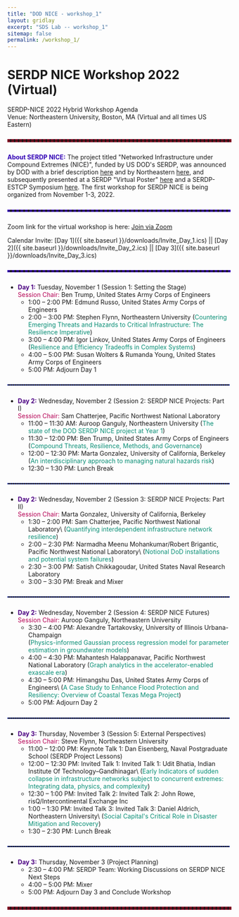 ```yaml
---
title: "DOD NICE - workshop_1"
layout: gridlay
excerpt: "SDS Lab -- workshop_1"
sitemap: false
permalink: /workshop_1/
---
```

<!-- 
Jump to [US Patents](#us-patents) to see our Patents. -->

# SERDP NICE Workshop 2022 (Virtual)

SERDP-NICE 2022 Hybrid Workshop Agenda\
Venue: Northeastern University, Boston, MA (Virtual and all times US Eastern)

<hr style="border: 3px dashed #800020; width: 100%; margin: auto; margin-top: 5%; margin-bottom: 5%">

<span style="color:#3202b5">**About SERDP NICE:**</span> The project titled "Networked Infrastructure under Compound Extremes (NICE)", funded by US DOD's SERDP, was announced by DOD with a brief description [here](https://serdp-estcp.org/projects/details/4fac77f3-2966-49c4-b3b5-a91593cec6a2) and by Northeastern [here](https://coe.northeastern.edu/news/ganguly-to-lead-3m-serdp-grant-for-networked-infrastructures-under-compound-extremes/), and subsequently presented at a SERDP "Virtual Poster" [here](https://www.youtube.com/watch?v=BRsifIgUdHA) and a SERDP-ESTCP Symposium [here](https://www.youtube.com/watch?v=_I4a2t24_88). The first workshop for SERDP NICE is being organized from November 1-3, 2022.

<hr style="border: 2px dashed #3202b5; width: 100%; margin: auto; margin-top: 5%; margin-bottom: 5%">

Zoom link for the virtual workshop is here: [Join via Zoom](https://northeastern.zoom.us/j/99258846120)

Calendar Invite: [Day 1]({{ site.baseurl }}/downloads/Invite_Day_1.ics) &#124;&#124; [Day 2]({{ site.baseurl }}/downloads/Invite_Day_2.ics) &#124;&#124; [Day 3]({{ site.baseurl }}/downloads/Invite_Day_3.ics)

<hr style="border: 2px dashed #3202b5; width: 100%; margin: auto; margin-top: 5%; margin-bottom: 5%">

<!-- <hr style="height:4px;border-width:1;color:gray;background-color:gray"> -->

* <span style="color:#4B0082">**Day 1:**</span> Tuesday, November 1 (Session 1: Setting the Stage)\
<span style="color:#b50255">Session Chair:</span> Ben Trump, United States Army Corps of Engineers
  * 1:00 – 2:00 PM: Edmund Russo, United States Army Corps of Engineers
  * 2:00 – 3:00 PM: Stephen Flynn, Northeastern University \(<span style="color:#0a8f76">Countering Emerging Threats and Hazards to Critical Infrastructure: The Resilience Imperative</span>)
  * 3:00 – 4:00 PM: Igor Linkov, United States Army Corps of Engineers \(<span style="color:#0a8f76">Resilience and Efficiency Tradeoffs in Complex Systems</span>)
  * 4:00 – 5:00 PM: Susan Wolters & Rumanda Young, United States Army Corps of Engineers
  * 5:00 PM: Adjourn Day 1

<hr style="border: 1px dashed #2137b0; width: 100%; margin: auto; margin-top: 5%; margin-bottom: 5%">

* <span style="color:#4B0082">**Day 2:**</span> Wednesday, November 2 (Session 2: SERDP NICE Projects: Part I)\
<span style="color:#b50255">Session Chair:</span> Sam Chatterjee, Pacific Northwest National Laboratory
  * 11:00 – 11:30 AM: Auroop Ganguly, Northeastern University \(<span style="color:#0a8f76">The state of the DOD SERDP NICE project at Year 1</span>)
  * 11:30 – 12:00 PM: Ben Trump, United States Army Corps of Engineers \(<span style="color:#0a8f76">Compound Threats, Resilience, Methods, and Governance</span>)
  * 12:00 – 12:30 PM: Marta Gonzalez, University of California, Berkeley \(<span style="color:#0a8f76">An interdisciplinary  approach to managing natural hazards risk</span>)
  * 12:30 – 1:30 PM: Lunch Break


<hr style="border: 1px dashed #2137b0; width: 100%; margin: auto; margin-top: 5%; margin-bottom: 5%">

* <span style="color:#4B0082">**Day 2:**</span> Wednesday, November 2 (Session 3: SERDP NICE Projects: Part II)\
<span style="color:#b50255">Session Chair:</span> Marta Gonzalez, University of California, Berkeley
  * 1:30 – 2:00 PM: Sam Chatterjee, Pacific Northwest National Laboratory\ (<span style="color:#0a8f76">Quantifying interdependent infrastructure network resilience</span>)
  * 2:00 – 2:30 PM: Narmadha Meenu Mohankumar/Robert Brigantic, Pacific Northwest National Laboratory\ (<span style="color:#0a8f76">Notional DoD installations and potential system failures</span>)
  * 2:30 – 3:00 PM: Satish Chikkagoudar, United States Naval Research Laboratory
  * 3:00 – 3:30 PM: Break and Mixer

<hr style="border: 1px dashed #2137b0; width: 100%; margin: auto; margin-top: 5%; margin-bottom: 5%">

* <span style="color:#4B0082">**Day 2:**</span> Wednesday, November 2 (Session 4: SERDP NICE Futures)\
<span style="color:#b50255">Session Chair:</span> Auroop Ganguly, Northeastern University
  * 3:30 – 4:00 PM: Alexandre Tartakovsky, University of Illinois Urbana-Champaign\
(<span style="color:#0a8f76">Physics-informed Gaussian process regression model for parameter estimation in groundwater models</span>)
  * 4:00 – 4:30 PM: Mahantesh Halappanavar, Pacific Northwest National Laboratory \(<span style="color:#0a8f76">Graph analytics in the accelerator-enabled exascale era</span>)
  * 4:30 – 5:00 PM: Himangshu Das, United States Army Corps of Engineers\ (<span style="color:#0a8f76">A Case Study to Enhance Flood Protection and Resiliency: Overview of Coastal Texas Mega Project</span>)
  * 5:00 PM: Adjourn Day 2

<hr style="border: 1px dashed #2137b0; width: 100%; margin: auto; margin-top: 5%; margin-bottom: 5%">

* <span style="color:#4B0082">**Day 3:**</span> Thursday, November 3 (Session 5: External Perspectives)\
<span style="color:#b50255">Session Chair:</span> Steve Flynn, Northeastern University
  * 11:00 – 12:00 PM: Keynote Talk 1: Dan Eisenberg, Naval Postgraduate School (SERDP Project Lessons)
  * 12:00 – 12:30 PM: Invited Talk 1: Invited Talk 1: Udit Bhatia, Indian Institute Of Technology–Gandhinagar\ (<span style="color:#0a8f76">Early Indicators of sudden collapse in infrastructure networks subject to concurrent  extremes: Integrating data, physics, and complexity</span>)
  * 12:30 – 1:00 PM: Invited Talk 2: Invited Talk 2: John Rowe, risQ/Intercontinental Exchange Inc
  * 1:00 – 1:30 PM: Invited Talk 3: Invited Talk 3: Daniel Aldrich, Northeastern University\ (<span style="color:#0a8f76">Social Capital's Critical Role in Disaster Mitigation and Recovery</span>)
  * 1:30 – 2:30 PM: Lunch Break

<hr style="border: 1px dashed #2137b0; width: 100%; margin: auto; margin-top: 5%; margin-bottom: 5%">

* <span style="color:#4B0082">**Day 3:**</span> Thursday, November 3 (Project Planning)
  * 2:30 – 4:00 PM: SERDP Team: Working Discussions on SERDP NICE Next Steps
  * 4:00 – 5:00 PM: Mixer
  * 5:00 PM: Adjourn Day 3 and Conclude Workshop

<hr style="border: 3px dashed #800020; width: 100%; margin: auto; margin-top: 5%; margin-bottom: 5%">
